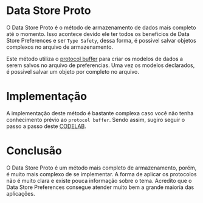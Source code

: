 # Data Store Proto

O Data Store Proto é o método de armazenamento de dados mais completo até o momento. Isso acontece devido ele ter todos os beneficios de Data Store Preferences e ser `Type Safety`, dessa forma, é possivel salvar objetos complexos no arquivo de armazenamento.

Este método utiliza o [protocol buffer](https://protobuf.dev/programming-guides/proto3/) para criar os modelos de dados a serem salvos no arquivo de preferencias. Uma vez os modelos declarados, é possivel salvar um objeto por completo no arquivo.

# Implementação

A implementação deste método é bastante complexa caso você não tenha conhecimento prévio ao `protocol buffer`. Sendo assim, sugiro seguir o passo a passo deste [CODELAB](https://developer.android.com/codelabs/android-proto-datastore?hl=pt-br#0).

# Conclusão

O Data Store Proto é um método mais completo de armazenamento, porém, é muito mais complexo de se implementar.
A forma de aplicar os protocolos não é muito clara e existe pouca informação sobre o tema. Acredito que o Data Store Preferences consegue atender muito bem a grande maioria das aplicações.
